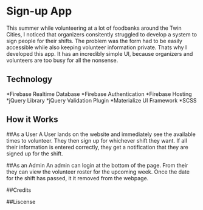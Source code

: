 # Sign-up App 
  This summer while volunteering at a lot of foodbanks around the Twin Cities, I noticed that organizers consitently struggled to develop a system to sign people for their shifts. The problem was the form had to be easily accessible while also keeping volunteer information private. Thats why I developed this app. It has an incredibly simple UI, because organizers and volunteers are too busy for all the nonsense. 


## Technology
  *Firebase Realtime Database
  *Firebase Authentication
  *Firebase Hosting
  *jQuery Library
  *jQuery Validation Plugin
  *Materialize UI Framework
  *SCSS
  
  
  ## How it Works
  
  ##As a User
    A User lands on the website and immediately see the available times to volunteer. They then sign up for whichever shift they want. If all their information is entered correctly, they get a notification that they are signed up for the shift.
  
  
  ##As an Admin
    An admin can login at the bottom of the page. From their they can view the volunteer roster for the upcoming week. Once the date for the shift has passed, it it removed from the webpage. 
    
    
##Credits

##Liscense 
  
  

